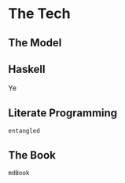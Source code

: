 # The Tech

## The Model

## Haskell

Ye
## Literate Programming

`entangled`

## The Book

`mdBook`